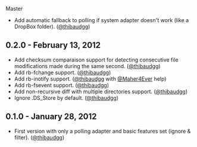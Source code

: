 Master

- Add automatic fallback to polling if system adapter doesn't work (like a DropBox folder). ([@thibaudgg][])

## 0.2.0 - February 13, 2012

- Add checksum comparaison support for detecting consecutive file modifications made during the same second. ([@thibaudgg][])
- Add rb-fchange support. ([@thibaudgg][])
- Add rb-inotify support. ([@thibaudgg][] with [@Maher4Ever][] help)
- Add rb-fsevent support. ([@thibaudgg][])
- Add non-recursive diff with multiple directories support. ([@thibaudgg][])
- Ignore .DS_Store by default. ([@thibaudgg][])

## 0.1.0 - January 28, 2012

- First version with only a polling adapter and basic features set (ignore & filter). ([@thibaudgg][])

[@thibaudgg]: https://github.com/thibaudgg
[@Maher4Ever]: https://github.com/Maher4Ever
